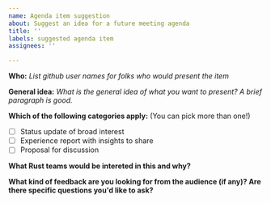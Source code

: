 ```yaml
---
name: Agenda item suggestion
about: Suggest an idea for a future meeting agenda
title: ''
labels: suggested agenda item
assignees: ''

---
```


**Who:** *List github user names for folks who would present the item*

**General idea:** *What is the general idea of what you want to present? A brief paragraph is good.*

**Which of the following categories apply:** (You can pick more than one!)

* [ ] Status update of broad interest
* [ ] Experience report with insights to share
* [ ] Proposal for discussion

**What Rust teams would be intereted in this and why?**

**What kind of feedback are you looking for from the audience (if any)? Are there specific questions you'd like to ask?**


